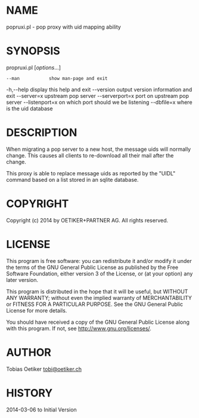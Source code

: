 NAME
====
popruxi.pl - pop proxy with uid mapping ability

SYNOPSIS
========
propruxi.pl [*options*...]

    --man           show man-page and exit
 -h,--help          display this help and exit
    --version       output version information and exit
    --server=x      upstream pop server
    --serverport=x  port on upstream pop server
    --listenport=x  on which port should we be listening
    --dbfile=x      where is the uid database

DESCRIPTION
===========
When migrating a pop server to a new host, the message uids will normally
change. This causes all clients to re-download all their mail after the
change.

This proxy is able to replace message uids as reported by the "UIDL" command
based on a list stored in an sqlite database.

COPYRIGHT
=========
Copyright (c) 2014 by OETIKER+PARTNER AG. All rights reserved.

LICENSE
=======
This program is free software: you can redistribute it and/or modify it
under the terms of the GNU General Public License as published by the Free
Software Foundation, either version 3 of the License, or (at your option)
any later version.

This program is distributed in the hope that it will be useful, but WITHOUT
ANY WARRANTY; without even the implied warranty of MERCHANTABILITY or
FITNESS FOR A PARTICULAR PURPOSE. See the GNU General Public License for
more details.

You should have received a copy of the GNU General Public License along with
this program. If not, see <http://www.gnu.org/licenses/>.

AUTHOR
======
Tobias Oetiker <tobi@oetiker.ch>

HISTORY
=======
2014-03-06 to Initial Version

